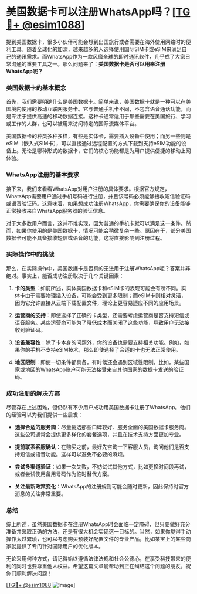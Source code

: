 # 美国数据卡可以注册WhatsApp吗？[[TG💪+ @esim1088](https://t.me/s/esim1088)]

提到美国数据卡，很多小伙伴可能会想到出国旅行或者需要在海外使用网络时的便利工具。随着全球化的加深，越来越多的人选择使用国际SIM卡或eSIM来满足自己的通讯需求。而WhatsApp作为一款风靡全球的即时通讯软件，几乎成了大家日常沟通的重要工具之一。那么问题来了：**美国数据卡是否可以用来注册WhatsApp呢？**

### 美国数据卡的基本概念

首先，我们需要明确什么是美国数据卡。简单来说，美国数据卡就是一种可以在美国境内使用的移动互联网服务卡。它与普通手机卡不同，不包含语音通话功能，而是专注于提供高速的移动数据连接。这种卡通常适用于那些需要在美国旅行、学习或工作的人群，也可以被用来访问特定的国际流媒体平台。

美国数据卡的种类多种多样，有些是实体卡，需要插入设备中使用；而另一些则是eSIM（嵌入式SIM卡），可以直接通过远程配置的方式下载到支持eSIM功能的设备上。无论是哪种形式的数据卡，它们的核心功能都是为用户提供便捷的移动上网体验。

### WhatsApp注册的基本要求

接下来，我们来看看WhatsApp对用户注册的具体要求。根据官方规定，WhatsApp需要用户通过手机号码进行注册，并且该号码必须能够接收短信验证码或语音验证码。这意味着，如果想成功注册WhatsApp，你需要确保你的设备能够正常接收来自WhatsApp服务器的验证信息。

对于大多数用户而言，这并不难实现，因为普通的手机卡就可以满足这一条件。然而，如果你使用的是美国数据卡，情况可能会稍微复杂一些。原因在于，部分美国数据卡可能不具备接收短信或语音的功能，这将直接影响到注册过程。

### 实际操作中的挑战

那么，在实际操作中，美国数据卡是否真的无法用于注册WhatsApp呢？答案并非绝对。事实上，能否成功注册取决于几个关键因素：

1. **卡的类型**：如前所述，实体美国数据卡和eSIM卡的表现可能会有所不同。实体卡由于需要物理插入设备，可能会受到更多限制；而eSIM卡则相对灵活，因为它允许直接从云端下载配置文件，理论上更容易适应不同的应用场景。

2. **运营商的支持**：即使选择了正确的卡类型，还需要考虑运营商是否支持短信或语音服务。某些运营商可能为了降低成本而关闭了这些功能，导致用户无法接收到验证码。

3. **设备兼容性**：除了卡本身的问题外，你的设备也需要支持相关功能。例如，如果你的手机不支持eSIM技术，那么即使选择了合适的卡也无法正常使用。

4. **地区限制**：即使一切条件都具备，有时候还会遇到区域性限制。比如，某些国家或地区的WhatsApp账户可能无法接受来自其他国家的数据卡发送的验证码。

### 成功注册的解决方案

尽管存在上述困难，但仍然有不少用户成功用美国数据卡注册了WhatsApp。他们的经验可以为我们提供一些启发：

- **选择合适的服务商**：尽量挑选那些口碑较好、服务全面的美国数据卡服务商。这些公司通常会提供更多样化的套餐选项，并且在技术支持方面更加专业。
  
- **提前联系客服确认**：在购买之前，最好先咨询一下客服人员，询问他们是否支持短信或语音功能。这样可以避免不必要的麻烦。

- **尝试多渠道验证**：如果一次失败，不妨试试其他方式，比如更换时间段再试，或者尝试使用备用号码作为临时替代方案。

- **关注最新政策变化**：WhatsApp的注册规则可能会随时更新，因此保持对官方消息的关注非常重要。

### 总结

综上所述，虽然美国数据卡在注册WhatsApp时会面临一定障碍，但只要做好充分准备并采取正确的方法，还是有很大机会实现这一目标的。当然，如果你觉得手动操作太过繁琐，也可以考虑购买预装好配置文件的专业产品，比如某宝上的某些商家就提供了专门针对国际用户的优化版本。

无论采用何种方式，请记得始终遵循法律法规和社会公德心，在享受科技带来的便利的同时也要尊重他人权益。希望这篇文章能帮助到正在纠结这个问题的朋友，祝你们顺利解决问题！

[[TG💪+ @esim1088](https://t.me/s/esim1088) ![Image](https://i.postimg.cc/4NQfJmqS/Snipaste-2025-05-13-00-14-12.png)]